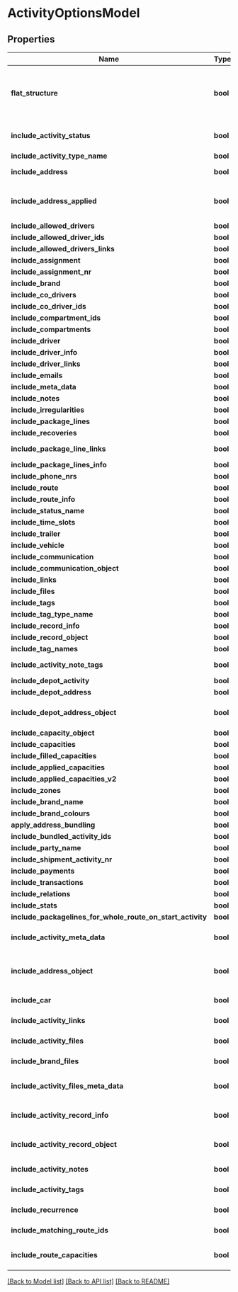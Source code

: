 # ActivityOptionsModel

## Properties
Name | Type | Description | Notes
------------ | ------------- | ------------- | -------------
**flat_structure** | **bool** | default False. When set to true: some of the value lists will merge from      *     hierarchically lower or higher levels into the requested level | [optional] 
**include_activity_status** | **bool** | Deprecated! Use include_status_name instead | [optional] 
**include_activity_type_name** | **bool** |  | [optional] 
**include_address** | **bool** | Include the address from the address book | [optional] 
**include_address_applied** | **bool** | Include the address applied to the activity (not the original address from the address book) | [optional] 
**include_allowed_drivers** | **bool** |  | [optional] 
**include_allowed_driver_ids** | **bool** |  | [optional] 
**include_allowed_drivers_links** | **bool** |  | [optional] 
**include_assignment** | **bool** |  | [optional] 
**include_assignment_nr** | **bool** |  | [optional] 
**include_brand** | **bool** |  | [optional] 
**include_co_drivers** | **bool** |  | [optional] 
**include_co_driver_ids** | **bool** |  | [optional] 
**include_compartment_ids** | **bool** |  | [optional] 
**include_compartments** | **bool** |  | [optional] 
**include_driver** | **bool** |  | [optional] 
**include_driver_info** | **bool** |  | [optional] 
**include_driver_links** | **bool** |  | [optional] 
**include_emails** | **bool** |  | [optional] 
**include_meta_data** | **bool** |  | [optional] 
**include_notes** | **bool** |  | [optional] 
**include_irregularities** | **bool** |  | [optional] 
**include_package_lines** | **bool** |  | [optional] 
**include_recoveries** | **bool** |  | [optional] 
**include_package_line_links** | **bool** | Deprecated! Use include_links instead | [optional] 
**include_package_lines_info** | **bool** |  | [optional] 
**include_phone_nrs** | **bool** |  | [optional] 
**include_route** | **bool** |  | [optional] 
**include_route_info** | **bool** |  | [optional] 
**include_status_name** | **bool** |  | [optional] 
**include_time_slots** | **bool** |  | [optional] 
**include_trailer** | **bool** |  | [optional] 
**include_vehicle** | **bool** |  | [optional] 
**include_communication** | **bool** |  | [optional] 
**include_communication_object** | **bool** |  | [optional] 
**include_links** | **bool** |  | [optional] 
**include_files** | **bool** |  | [optional] 
**include_tags** | **bool** |  | [optional] 
**include_tag_type_name** | **bool** |  | [optional] 
**include_record_info** | **bool** |  | [optional] 
**include_record_object** | **bool** |  | [optional] 
**include_tag_names** | **bool** |  | [optional] 
**include_activity_note_tags** | **bool** | Deprecated! Use include_notes instead | [optional] 
**include_depot_activity** | **bool** |  | [optional] 
**include_depot_address** | **bool** |  | [optional] 
**include_depot_address_object** | **bool** | Deprecated! Use include_depot_address instead | [optional] 
**include_capacity_object** | **bool** |  | [optional] 
**include_capacities** | **bool** |  | [optional] 
**include_filled_capacities** | **bool** |  | [optional] 
**include_applied_capacities** | **bool** |  | [optional] 
**include_applied_capacities_v2** | **bool** |  | [optional] 
**include_zones** | **bool** |  | [optional] 
**include_brand_name** | **bool** |  | [optional] 
**include_brand_colours** | **bool** |  | [optional] 
**apply_address_bundling** | **bool** |  | [optional] 
**include_bundled_activity_ids** | **bool** |  | [optional] 
**include_party_name** | **bool** |  | [optional] 
**include_shipment_activity_nr** | **bool** |  | [optional] 
**include_payments** | **bool** |  | [optional] 
**include_transactions** | **bool** |  | [optional] 
**include_relations** | **bool** |  | [optional] 
**include_stats** | **bool** |  | [optional] 
**include_packagelines_for_whole_route_on_start_activity** | **bool** |  | [optional] 
**include_activity_meta_data** | **bool** | Deprecated! Use include_meta_data instead | [optional] 
**include_address_object** | **bool** | Deprecated! Use include_address or include_address_applied instead | [optional] 
**include_car** | **bool** | Deprecated! Use include_vehicle instead | [optional] 
**include_activity_links** | **bool** | Deprecated! Use include_links instead | [optional] 
**include_activity_files** | **bool** | Deprecated! Use include_files instead | [optional] 
**include_brand_files** | **bool** | Deprecated! Use include_files instead | [optional] 
**include_activity_files_meta_data** | **bool** | Deprecated! Use include_meta_data instead | [optional] 
**include_activity_record_info** | **bool** | Deprecated! Use include_record_info instead | [optional] 
**include_activity_record_object** | **bool** | Deprecated! Use include_record_object instead | [optional] 
**include_activity_notes** | **bool** | Deprecated! Use include_notes instead | [optional] 
**include_activity_tags** | **bool** | Deprecated! Use include_tags instead | [optional] 
**include_recurrence** | **bool** | Include recurrence object | [optional] 
**include_matching_route_ids** | **bool** | Include matching route ids | [optional] 
**include_route_capacities** | **bool** | Include route capacity values before and after actvity | [optional] 

[[Back to Model list]](../README.md#documentation-for-models) [[Back to API list]](../README.md#documentation-for-api-endpoints) [[Back to README]](../README.md)


